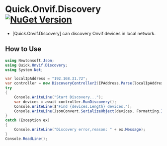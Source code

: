 # Quick.Onvif.Discovery [![NuGet Version](http://img.shields.io/nuget/v/Quick.Onvif.Discovery.svg?style=flat)](https://www.nuget.org/packages/Quick.Onvif.Discovery/)

* [Quick.Onvif.Discovery] can discovery Onvif devices in local network.

## How to Use
```csharp
using Newtonsoft.Json;
using Quick.Onvif.Discovery;
using System.Net;

var localIpAddress = "192.168.31.72";
var controller = new DiscoveryController2(IPAddress.Parse(localIpAddress));
try
{
    Console.WriteLine("Start Discovery...");
    var devices = await controller.RunDiscovery();
    Console.WriteLine($"Find {devices.Length} devices.");
    Console.WriteLine(JsonConvert.SerializeObject(devices, Formatting.Indented));
}
catch (Exception ex)
{
    Console.WriteLine("Discovery error,reason: " + ex.Message);
}
Console.ReadLine();
```